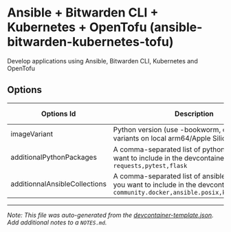 
# Ansible + Bitwarden CLI + Kubernetes + OpenTofu (ansible-bitwarden-kubernetes-tofu)

Develop applications using Ansible, Bitwarden CLI, Kubernetes and OpenTofu

## Options

| Options Id | Description | Type | Default Value |
|-----|-----|-----|-----|
| imageVariant | Python version (use -bookworm, or -bullseye variants on local arm64/Apple Silicon): | string | 3.12-bookworm |
| additionalPythonPackages | A comma-separated list of python packages you want to include in the devcontainer. Example: `requests,pytest,flask` | string | - |
| additionnalAnsibleCollections | A comma-separated list of ansible collections you want to include in the devcontainer. Example: `community.docker,ansible.posix,kubernetes.core` | string | - |



---

_Note: This file was auto-generated from the [devcontainer-template.json](https://github.com/jhoareaumarion/devcontainers/blob/main/src/ansible-bitwarden-kubernetes-tofu/devcontainer-template.json).  Add additional notes to a `NOTES.md`._
